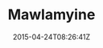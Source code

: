 ---
title: "Mawlamyine"
date: 2015-04-24T08:26:41Z
draft: false
description: ""
hasGallery: true
type: post
region: "Southeast Asia"
country: "Burma (Myanmar)"
thumbnail: "mawlamyine-1.jpg"
---